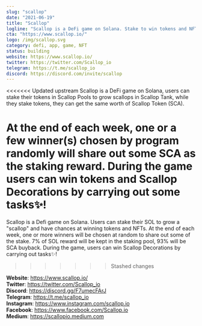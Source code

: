 ```yaml
---
slug: "scallop"
date: "2021-06-19"
title: "Scallop"
logline: "Scallop is a DeFi game on Solana. Stake to win tokens and NFTs✨!"
cta: "https://www.scallop.io/"
logo: /img/scallop.svg
category: defi, app, game, NFT
status: building
website: https://www.scallop.io/
twitter: https://twitter.com/Scallop_io
telegram: https://t.me/scallop_io
discord: https://discord.com/invite/scallop
---
```


<<<<<<< Updated upstream
Scallop is a DeFi game on Solana, users can stake their tokens in Scallop Pools to grow scallops in Scallop Tank, while they stake tokens, they can get the same worth of Scallop Token (SCA).

At the end of each week, one or a few winner(s) chosen by program randomly will share out some SCA as the staking reward. During the game users can win tokens and Scallop Decorations by carrying out some tasks✨!
=======
Scallop is a Defi game on Solana. Users can stake their SOL to grow a "scallop" and have chances at winning tokens and NFTs. At the end of each week, one or more winners will be chosen at random to share out some of the stake. 7% of SOL reward will be kept in the staking pool, 93% will be SCA buyback. During the game, users can win Scallop Decorations by carrying out tasks✨!
>>>>>>> Stashed changes

<b>Website</b>: https://www.scallop.io/ </br>
<b>Twitter</b>: https://twitter.com/Scallop_io </br>
<b>Discord</b>: https://discord.gg/F7umecFArJ </br>
<b>Telegram</b>: https://t.me/scallop_io </br>
<b>Instagram</b>: https://www.instagram.com/scallop.io </br>
<b>Facebook</b>: https://www.facebook.com/Scallop.io </br>
<b>Medium</b>: https://scallopio.medium.com </br>
